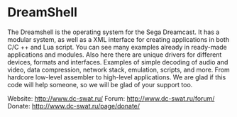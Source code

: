 DreamShell
==========

The Dreamshell is the operating system for the Sega Dreamcast.
It has a modular system, as well as a XML interface for creating applications in both C/C ++ and Lua script.
You can see many examples already in ready-made applications and modules. Also here there are unique drivers for different devices, formats and interfaces. Examples of simple decoding of audio and video, data compression, network stack, emulation, scripts, and more. From hardcore low-level assembler to high-level applications.
We are glad if this code will help someone, so we will be glad of your support too.

Website: http://www.dc-swat.ru/
Forum: http://www.dc-swat.ru/forum/
Donate: http://www.dc-swat.ru/page/donate/
